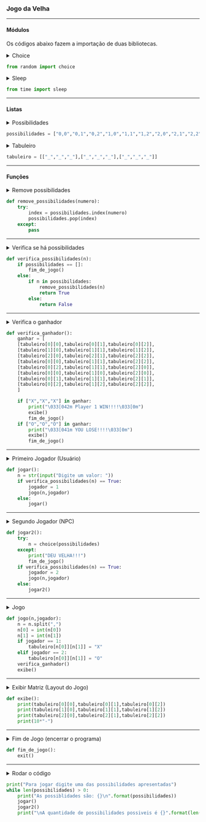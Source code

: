 ### Jogo da Velha

<hr>

#### Módulos

Os códigos abaixo fazem a importação de duas bibliotecas.
<details><summary>Choice</summary>
Esse módulo é reponsável por realizar uma escolha random, ou seja, uma escolha aleatória. Esse trecho será utilizado na lista "possibilidades".

</details>

``` python
from random import choice
```

<details><summary>Sleep</summary>
Responsável por fazer o trecho de código esperar o tempo que for indicado pelo dev.
</details>

``` python
from time import sleep
```

<hr>

#### Listas

<details><summary>Possibilidades</summary>
 São todos os caminhos que podemos fazer em um Jogo da Velha.
</details>

``` python
possibilidades = ["0,0","0,1","0,2","1,0","1,1","1,2","2,0","2,1","2,2"]
```
<details><summary>Tabuleiro</summary>
 Nada mais é que o layout do tabuleiro de Jogo da Velha. Ele será impresso como uma matriz.<table style="width:100%">
  <tr>
    <th> </th>
    <th>0</th>
    <th>1</th>
	<th>2</th>
  </tr>
  <tr>
    <td>**0**</td>
    <td></td>
	<td></td>
    <td></td>
  </tr>
  <tr>
    <td>**1**</td>
    <td></td>
	<td></td>
    <td></td>
  </tr>
    <tr>
    <td> **2** </td>
    <td></td>
	<td></td>
    <td></td>
  </tr>
</table>


 Para representar o tabuleiro iremos chamar a linha desejada, e em seguida a coluna desejada.
 Exemplo:
<table>
  <tr>
    <th> </th>
    <th>0</th>
    <th>1</th>
	<th>2</th>
  </tr>
  <tr>
    <td>**0**</td>
    <td></td>
    <td></td>
    <td></td>
  </tr>
  <tr>
    <td>**1**</td>
    <td> </td>
    <td>**Y**</td>
    <td></td>
  </tr>
    <tr>
    <td> **2** </td>
    <td></td>
    <td></td>
    <td></td>
  </tr>
  </table>

 Para substituirmos o **Y** por um **X** devemos indicar sua Linha, que seria a segunda linha, ou seja, o número **1** na matriz, já que a mesma começa com **0**.
Agora iremos chamar a coluna desejada, que seria a terceira coluna, ou seja, o número **2**.

Vamos supor que a matriz se chame **Teste_Matriz**, então iremos escrever o códgio como _Teste_Matriz[1][2]_, respeitando sempre a ordem, Linha x Coluna.

</details>

``` python
tabuleiro = [["_","_","_"],["_","_","_"],["_","_","_"]]
```
<hr>

#### Funções
<details><summary>Remove possibilidades</summary>

 A função é responsável por eliminar as possibilidades digitadas pelo jogador. Assim nenhuma jogada poderá se repetir.
 O código procura o index (posição) do número digitado na lista **possibilidades** , retirando esse número em seguida para que o mesmo não se repita.
 O argumento passado é o número digitado pelo usuario. O valor será enviado como tipo **String**(tipo da variável = texto).
</details>

``` python
def remove_possibilidades(numero):
    try:
        index = possibilidades.index(numero)
        possibilidades.pop(index)
    except:
        pass
```
<hr>
<details><summary>Verifica se há possibilidades</summary>

Essa função é responsável por verificar se a lista possibilidades está vazia, pois caso a função **remove_possibilidades(numero)**, ja foi executada todas as vezes possiveis, o programa chama a **função fim_de_jogo()**.

Caso não esteja vazio, o codigo verifica se o número digitado pelo usuario existe na lista **possibilidades**, caso não exista quer dizer que o número foge do padrão, ou ele já foi digitado antes, evitando repetições de movimento.
Caso o número exista, o código chama a função **remove_possibilidades(numero)**.
Caso o número não exista, a função retorna **False**.

</details>

``` python
def verifica_possibilidades(n):
    if possibilidades == []:
        fim_de_jogo()
    else:
        if n in possibilidades:
            remove_possibilidades(n)
            return True
        else:
            return False
```

<hr>
<details><summary>Verifica o ganhador</summary>
Primeiramente é criado uma lista com várias listas, onde cada uma tem três elementos.
Cada lista dentro de **ganhar** é uma posição de vitória no Jogo da Velha.

```python
from time import sleep
```

```python
ganhar = [
[tabuleiro[0][0],tabuleiro[0][1],tabuleiro[0][2]],
[tabuleiro[1][0],tabuleiro[1][1],tabuleiro[1][2]],
[tabuleiro[2][0],tabuleiro[2][1],tabuleiro[2][2]],
[tabuleiro[0][0],tabuleiro[1][1],tabuleiro[2][2]],
[tabuleiro[0][2],tabuleiro[1][1],tabuleiro[2][0]],
[tabuleiro[0][0],tabuleiro[1][0],tabuleiro[2][0]],
[tabuleiro[0][1],tabuleiro[1][1],tabuleiro[2][1]],
[tabuleiro[0][2],tabuleiro[1][2],tabuleiro[2][2]],
]
```
<table>
	<tr>
		<th>Código</th>
		<th>Layout</th>
	</tr>
	<tr>
		<td>tabuleiro[0][0] tabuleiro[0][1] tabuleiro[0][2]</td>
		<td>
		|X|X|X|
		|_|_|_|
		|_|_|_|
		</td>
	</tr>
	<tr>
		<td>tabuleiro[1][0] tabuleiro[1][1] tabuleiro[1][2]</td>
		<td>
		|_|_|_|
		|X|X|X|
		|_|_|_|
		</td>
	</tr>
	<tr>
		<td>tabuleiro[2][0] tabuleiro[2][1] tabuleiro[2][2]</td>
		<td>
		|_|_|_|
		|_|_|_|
		|X|X|X|
		</td>
	</tr>
	<tr>
		<td>tabuleiro[0][0] tabuleiro[1][1] tabuleiro[2][2]</td>
		<td>
		|X|_|_|
		|_|X|_|
		|_|_|X|
		</td>
	</tr>
	<tr>
		<td>tabuleiro[0][2] tabuleiro[1][1] tabuleiro[2][0]</td>
		<td>
		|_|_|X|
		|_|X|_|
		|X|_|_|
		</td>
	</tr>
	<tr>
		<td>[tabuleiro[0][0] tabuleiro[1][0] tabuleiro[2][0]</td>
		<td>
		|X|_|_|
		|X|_|_|
		|X|_|_|
		</td>
	</tr>
	<tr>
		<td>[tabuleiro[0][1] tabuleiro[1][1] tabuleiro[2][1]</td>
		<td>
		|_|X|_|
		|_|X|_|
		|_|X|_|
		</td>
	</tr>
	<tr>
		<td>[tabuleiro[0][2] tabuleiro[1][2] tabuleiro[2][2]</td>
		<td>
		|_|_|X|
		|_|_|X|
		|_|_|X|
		</td>
	</tr>
</table>

Em seguida ele irá comparar se em alguma posição há uma sequencia de **X** ou uma sequencia de **O**.
Caso na lista **ganhar** haja essa sequencia, ele dará a vitoria a um dos jogadores.
O programa faz a verificação, apresenta uma mensagem(dependendo da posição, a mensagem tem uma cor diferente. Vermelho para "YOU LOSE!!!", e verde para "Player 1 WIN!!!"). O código irá chamar a função **exibe()**, e em seguida a função **fim_de_jogo()**, encerrando o programa.

``` python
    if ["X","X","X"] in ganhar:
        print("\033[042m Player 1 WIN!!!!\033[0m")
        exibe()
        fim_de_jogo()
```
Se a sequencia que estiver na lista for de **O**, então o usuario perde o jogo. Exibindo a mensagem **YOU LOSE!!!**
Exibindo a matriz e encerrando o programa.
``` python
if ["O","O","O"] in ganhar:
        print("\033[041m YOU LOSE!!!!\033[0m")
        exibe()
        fim_de_jogo()
```
</details>

``` python
def verifica_ganhador():
    ganhar = [
    [tabuleiro[0][0],tabuleiro[0][1],tabuleiro[0][2]],
    [tabuleiro[1][0],tabuleiro[1][1],tabuleiro[1][2]],
    [tabuleiro[2][0],tabuleiro[2][1],tabuleiro[2][2]],
    [tabuleiro[0][0],tabuleiro[1][1],tabuleiro[2][2]],
    [tabuleiro[0][2],tabuleiro[1][1],tabuleiro[2][0]],
    [tabuleiro[0][0],tabuleiro[1][0],tabuleiro[2][0]],
    [tabuleiro[0][1],tabuleiro[1][1],tabuleiro[2][1]],
    [tabuleiro[0][2],tabuleiro[1][2],tabuleiro[2][2]],
    ]

    if ["X","X","X"] in ganhar:
        print("\033[042m Player 1 WIN!!!!\033[0m")
        exibe()
        fim_de_jogo()
    if ["O","O","O"] in ganhar:
        print("\033[041m YOU LOSE!!!!\033[0m")
        exibe()
        fim_de_jogo()
```

<hr>
<details><summary>Primeiro Jogador (Usuário)</summary>
A função **jogar** tem o objetivo de pegar o valor digitado pelo usuario e colocar esse valor na variavel **n**.

Em seguida ele faz a verificação das possibilidades do jogo, visualizando se **verifica_possibilidades(n)** é verdadeiro(True). Caso seja **True** quer dizer que o valor digitado pelo usuário está presente na lista **possibilidades** eliminando o fato desse valor nunca ter sido digitado no código. Em seguida esse valor será eliminado da lista **possibilidades** e será incorporado a matriz, na posição digitada, o codigo insere um simbolo, **X** para o usuário, e **O** para a máquina.
 A forma que foi encontrada para o codigo saber qual dos dois jogadores fez essa requisição, foi inserido uma variavel chamada **jogador**. Essa variavel irá receber **1**, caso a requisição seja do usuário, e **2** para a máquina.
O codigo chama a função **jogo**, passando os paramentros de número digitado pelo usuario **n**, e o código identificado para jogador **jogador**, que será igual a **1**.
Caso haja algum erro referente ao valor digitado, a função irá se chamar, fazendo com que o usuário seja obrigado a digitar um valor correto para o código poder rodar.
</details>

``` python
def jogar():
    n = str(input("Digite um valor: "))
    if verifica_possibilidades(n) == True:
        jogador = 1
        jogo(n,jogador)
    else:
        jogar()
```

<hr>
<details><summary>Segundo Jogador (NPC)</summary>

Essa função é utilizada para representar a "máquina", ou seja, o computador que irá jogar contra o usuário.

Caso ainda haja valores na lista **possibilidades**, o código irá utilizar o **random choice**, ou seja, uma escolha aleatória entre os valores ainda disponiveis na lista ja mencionada. Caso não exista valor algum na lista, o código chama o **fim_de_jogo()**, encerrando o programa. Isso ocorrerá quando o jogo não tiver ganhador, ou seja, **DEU VELHA**.

A segunda parte do código, está presente também em **jogar()**.

</details>

``` python
def jogar2():
    try:
        n = choice(possibilidades)
    except:
    	print("DEU VELHA!!!")
        fim_de_jogo()
    if verifica_possibilidades(n) == True:
        jogador = 2
        jogo(n,jogador)
    else:
        jogar2()

```

<hr>
<details><summary>Jogo</summary>

A função **jogo(n,jogador)** fará o tratamento dos dados enviados, e fará a verificação com base no jogador, ele insere **X** ou **O**, na posição informada.
Exemplo:

**jogo(n,jogador)**
O código recebe **n**. Vamos supor que **n** seja igual a "2,1" e jogador seja igual a "1".
Ele separa **n** por virgula, transformando **n** em uma lista com dois elementos.

<table>
<tr>
<td>n[0]</td>
<td>2</td>
</tr>
<tr>
<td>n[1]</td>
<td>1</td>
</tr>
</table>

Em seguida pegamos o valor de n[0] e n[1] e transformamos eles em tipo inteiro(*int*)

Em seguida verificamos qual é o valor de jogador, se jogador for igual a 1, o codigo insere o simbolo **X**, caso seja igual a 2 o codigo insere o simbolo **Y**, ele realiza a troca do valor anterior inserido em _tabuleiro[n[0]][n[1]]_ que seguindo a exemplo acima, seria a posição do tabuleiro na linha de numero 2 (terceira linha) e na coluna de número 1 (segunda coluna).

Em seguida o codigo chama a função **verifica_ganhador()** e chama a função **exibe()**
</details>

``` python
def jogo(n,jogador):
    n = n.split(",")
    n[0] = int(n[0])
    n[1] = int(n[1])
    if jogador == 1:
        tabuleiro[n[0]][n[1]] = "X"
    elif jogador == 2:
        tabuleiro[n[0]][n[1]] = "O"
    verifica_ganhador()
    exibe()
```

<hr>
<details><summary>Exibir Matriz (Layout do Jogo)</summary>

A função **exibe()** é responsável por exibir a matriz. Sempre que chamada ela apresenta na tela os valores que estão na lista **tabuleiro**.
</details>

``` python
def exibe():
    print(tabuleiro[0][0],tabuleiro[0][1],tabuleiro[0][2])
    print(tabuleiro[1][0],tabuleiro[1][1],tabuleiro[1][2])
    print(tabuleiro[2][0],tabuleiro[2][1],tabuleiro[2][2])
    print(10*"-")

```

<hr>
<details><summary>Fim de Jogo (encerrar o programa)</summary>

Essa função é reponsavel por encerrar o programa.
</details>

```python
def fim_de_jogo():
	exit()
```
<hr>
<details><summary>Rodar o código</summary>
Esse trecho do código imprime na tela a frase ***"Para jogar digite uma das possibilidades apresentadas"***.
Em seguida um looping é criado.

Enquanto o tamanho total da lista **possibilidades** for maior que zero faça:

``` python
while len(possibilidades) > 0:
```

Neste trecho do código ele irá apresentar uma mensagem com todas as possibilidades possiveis de jogo.
Chama o **jogar()** onde o usuário irá digitar a possição desejada.
Em seguida iremos chamar a função **jogar2()**, que representa a jogada do computador.

``` python
    print("As possiblidades são: {}\n".format(possibilidades))    
    jogar()
    jogar2()
```
</details>

``` python
print("Para jogar digite uma das possibilidades apresentadas")
while len(possibilidades) > 0:
    print("As possiblidades são: {}\n".format(possibilidades))    
    jogar()
    jogar2()
    print("\nA quantidade de possibilidades possiveis é {}".format(len(possibilidades)))
```



